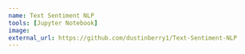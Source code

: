 ```yaml
---
name: Text Sentiment NLP
tools: [Jupyter Notebook]
image: 
external_url: https://github.com/dustinberry1/Text-Sentiment-NLP
---
```

